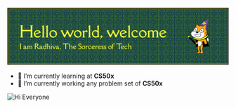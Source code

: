 

![magicHeader](img/magicalHeader.png)

<!--
**Radhiva18/Radhiva18** is a ✨ _special_ ✨ repository because its `README.md` (this file) appears on your GitHub profile.

Here are some ideas to get you started:

- 🔭 I’m currently working on ...
- 🌱 I’m currently learning ...
- 👯 I’m looking to collaborate on ...
- 🤔 I’m looking for help with ...
- 💬 Ask me about ...
- 📫 How to reach me: ...
- 😄 Pronouns: ...
- ⚡ Fun fact: ...
-->
- 🌱 I’m currently learning at **CS50x**
- 🔭 I’m currently working any problem set of **CS50x**

![Hi Everyone](https://media0.giphy.com/media/v1.Y2lkPTc5MGI3NjExc3dvNHF3YWptcGc4MmNzM21paHkxczY4M3g4Mml3dnp6NWx6YnR4NCZlcD12MV9pbnRlcm5hbF9naWZfYnlfaWQmY3Q9Zw/3pZipqyo1sqHDfJGtz/giphy.gif)

